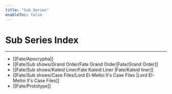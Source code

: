 ```yaml
---
title: "Sub Series"
enableToc: false
---
```

# Sub Series Index
***
- [[Fate/Apocrypha]]
- [[Fate/Sub shows/Grand Order/Fate Grand Order|Fate/Grand Order]]
- [[Fate/Sub shows/Kaleid Liner/Fate Kaleid Liner |Fate/Kaleid liner]]
- [[Fate/Sub shows/Case Files/Lord El-Melloi II's Case Files |Lord El-Melloi II's Case Files]]
- [[Fate/Prototype]]